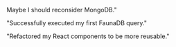 Maybe I should reconsider MongoDB."

"Successfully executed my first FaunaDB query."

"Refactored my React components to be more reusable."